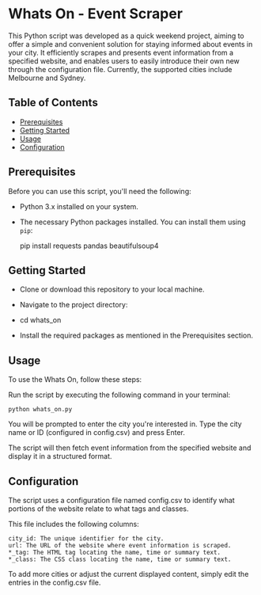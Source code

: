 # Whats On - Event Scraper

This Python script was developed as a quick weekend project, aiming to offer a simple and convenient solution for staying informed about events in your city. It efficiently scrapes and presents event information from a specified website, and enables users to easily introduce their own new through the configuration file. Currently, the supported cities include Melbourne and Sydney.

## Table of Contents

- [Prerequisites](#prerequisites)
- [Getting Started](#getting-started)
- [Usage](#usage)
- [Configuration](#configuration)

## Prerequisites

Before you can use this script, you'll need the following:

- Python 3.x installed on your system.
- The necessary Python packages installed. You can install them using `pip`:

  pip install requests pandas beautifulsoup4

## Getting Started

- Clone or download this repository to your local machine.

- Navigate to the project directory:

- cd whats_on

- Install the required packages as mentioned in the Prerequisites section.

## Usage

To use the Whats On, follow these steps:

Run the script by executing the following command in your terminal:

    python whats_on.py

You will be prompted to enter the city you're interested in. Type the city name or ID (configured in config.csv) and press Enter.

The script will then fetch event information from the specified website and display it in a structured format.

## Configuration

The script uses a configuration file named config.csv to identify what portions of the website relate to what tags and classes. 

This file includes the following columns:

    city_id: The unique identifier for the city.
    url: The URL of the website where event information is scraped.
    *_tag: The HTML tag locating the name, time or summary text. 
    *_class: The CSS class locating the name, time or summary text. 
    
To add more cities or adjust the current displayed content, simply edit the entries in the config.csv file.
